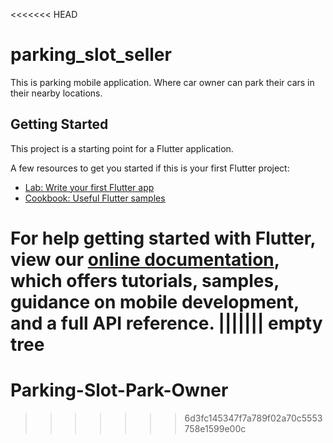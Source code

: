 <<<<<<< HEAD
# parking_slot_seller

This is parking mobile application. Where car owner can park their cars in their nearby locations. 

## Getting Started

This project is a starting point for a Flutter application.

A few resources to get you started if this is your first Flutter project:

- [Lab: Write your first Flutter app](https://flutter.dev/docs/get-started/codelab)
- [Cookbook: Useful Flutter samples](https://flutter.dev/docs/cookbook)

For help getting started with Flutter, view our
[online documentation](https://flutter.dev/docs), which offers tutorials,
samples, guidance on mobile development, and a full API reference.
||||||| empty tree
=======
# Parking-Slot-Park-Owner
>>>>>>> 6d3fc145347f7a789f02a70c5553758e1599e00c
